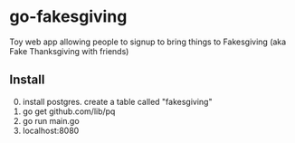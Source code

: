 # go-fakesgiving
Toy web app allowing people to signup to bring things to Fakesgiving (aka Fake Thanksgiving with friends)

## Install
0. install postgres. create a table called "fakesgiving"
1. go get github.com/lib/pq
2. go run main.go
3. localhost:8080

